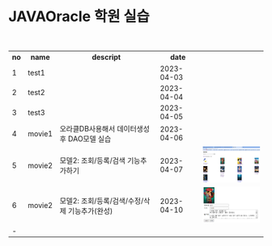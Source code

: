 
# JAVAOracle 학원 실습

<table>
  <tr><th>no</th><th>name</th><th>descript</th><th>date</th></tr>
  <tr><td>1</td><td>test1</td><td></td><td>2023-04-03</td></tr>
  <tr><td>2</td><td>test2</td><td></td><td>2023-04-04</td></tr>
  <tr><td>3</td><td>test3</td><td></td><td>2023-04-05</td></tr>
  <tr><td>4</td><td>movie1</td><td>오라클DB사용해서 데이터생성후 DAO모델 실습</td><td>2023-04-06</td></tr>
  <tr><td>5</td><td>movie2</td><td>모델2: 조회/등록/검색 기능추가하기</td><td>2023-04-07</td><td><img src="output/0407.PNG" width="200px"></td></tr>
  <tr><td>6</td><td>movie2</td><td>모델2: 조회/등록/검색/수정/삭제 기능추가(완성)</td><td>2023-04-10</td><td><img src="output/0410.PNG" width="200px"></td></tr>
  <tr><td>-</td><td></td><td></td></tr>
 
<br>



